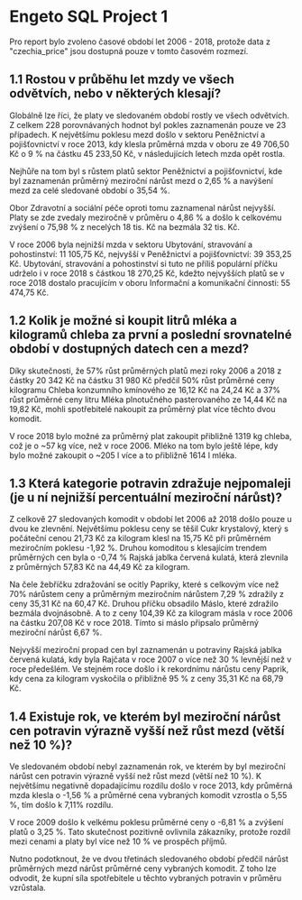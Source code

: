 # Engeto SQL Project 1
Pro report bylo zvoleno časové období let 2006 - 2018, protože data z "czechia_price" jsou dostupná pouze v tomto časovém rozmezí. 

## 1.1 Rostou v průběhu let mzdy ve všech odvětvích, nebo v některých klesají?
Globálně lze říci, že platy ve sledovaném období rostly ve všech odvětvích.  Z celkem 228 porovnávaných hodnot byl pokles zaznamenán pouze ve 23 případech. K největšímu poklesu mezd došlo v sektoru Peněžnictví a pojišťovnictví v roce 2013, kdy klesla průměrná mzda v oboru ze 49 706,50 Kč o 9 % na částku 45 233,50 Kč, v následujících letech mzda opět rostla. 

Nejhůře na tom byl s růstem platů sektor Peněžnictví a pojišťovnictví, kde byl zaznamenán průměrný meziroční nárůst mezd o 2,65 % a navýšení mezd za celé sledované období o 35,54 %.

Obor Zdravotní a sociální péče oproti tomu zaznamenal nárůst nejvyšší. Platy se zde zvedaly meziročně v průměru o 4,86 % a došlo k celkovému zvýšení o 75,98 % z necelých 18 tis. Kč na bezmála 32 tis. Kč. 

V roce 2006 byla nejnižší mzda v sektoru Ubytování, stravování a pohostinství: 11 105,75 Kč, nejvyšší v Peněžnictví a pojišťovnictví: 39 353,25 Kč. Ubytování, stravování a pohostinství si tuto ne příliš populární příčku udrželo i v roce 2018 s částkou 18 270,25 Kč, kdežto nejvyšších platů se v roce 2018 dostalo pracujícím v oboru Informační a komunikační činnosti: 55 474,75 Kč. 

## 1.2 Kolik je možné si koupit litrů mléka a kilogramů chleba za první a poslední srovnatelné období v dostupných datech cen a mezd?
Díky skutečnosti, že 57% růst průměrných platů mezi roky 2006 a 2018 z částky 20 342 Kč na částku 31 980 Kč předčil 50% růst průměrné ceny kilogramu Chleba konzumního kmínového ze 16,12 Kč na 24,24 Kč a 37% růst průměrné ceny litru Mléka plnotučného pasterovaného ze 14,44 Kč na 19,82 Kč, mohli spotřebitelé nakoupit za průměrný plat více těchto dvou komodit. 

V roce 2018 bylo možné za průměrný plat zakoupit přibližně 1319 kg chleba, což je o ~57 kg více, než v roce 2006. Mléko na tom bylo ještě lépe, kdy bylo možné zakoupit o ~205 l více a to přibližně 1614 l mléka.

## 1.3 Která kategorie potravin zdražuje nejpomaleji (je u ní nejnižší percentuální meziroční nárůst)?
Z celkově 27 sledovaných komodit v období let 2006 až 2018 došlo pouze u dvou ke zlevnění. 
Největšímu poklesu ceny se těšil Cukr krystalový, který s počáteční cenou 21,73 Kč za kilogram klesl na 15,75 Kč při průměrném meziročním poklesu -1,92 %. Druhou komoditou s klesajícím trendem průměrných cen byla o -0,74 % Rajská jablka červená kulatá, která zlevnila z průměrných 57,83 Kč na 44,49 Kč za kilogram. 

Na čele žebříčku zdražování se ocitly Papriky, které s celkovým více než 70% nárůstem ceny a průměrným meziročním nárůstem 7,29 % zdražily z ceny 35,31 Kč na 60,47 Kč. 
Druhou příčku obsadilo Máslo, které zdražilo bezmála dvojnásobně. A to z ceny 104,39 Kč za kilogram másla v roce 2006 na částku 207,08 Kč v roce 2018. Tímto si máslo připsalo průměrný meziroční nárůst 6,67 %.

Nejvyšší meziroční propad cen byl zaznamenán u potraviny Rajská jablka červená kulatá, kdy byla Rajčata v roce 2007 o více než 30 % levnější než v roce předešlém. Ve stejném roce došlo i k rekordnímu nárůstu ceny Paprik, kdy cena za kilogram vyskočila o přibližně 95 % z ceny 35,31 Kč na 68,79 Kč.  

## 1.4 Existuje rok, ve kterém byl meziroční nárůst cen potravin výrazně vyšší než růst mezd (větší než 10 %)?
Ve sledovaném období nebyl zaznamenán rok, ve kterém by byl meziroční nárůst cen potravin výrazně vyšší než růst mezd (větší než 10 %). 
K největšímu negativně dopadajícímu rozdílu došlo v roce 2013, kdy průměrná mzda klesla o  -1,56 % a průměrné cena vybraných komodit vzrostla o 5,55 %, tím došlo k 7,11% rozdílu. 

V roce 2009 došlo k velkému poklesu průměrné ceny o -6,81 % a zvýšení platů o 3,25 %. Tato skutečnost pozitivně ovlivnila zákazníky, protože rozdíl mezi cenami a platy byl více než 10 % ve prospěch příjmů.

Nutno podotknout, že ve dvou třetinách sledovaného období předčil nárůst průměrných mezd nárůst průměrné ceny vybraných komodit. Z toho lze odvodit, že kupní síla spotřebitele u těchto vybraných potravin v průměru vzrůstala. 

